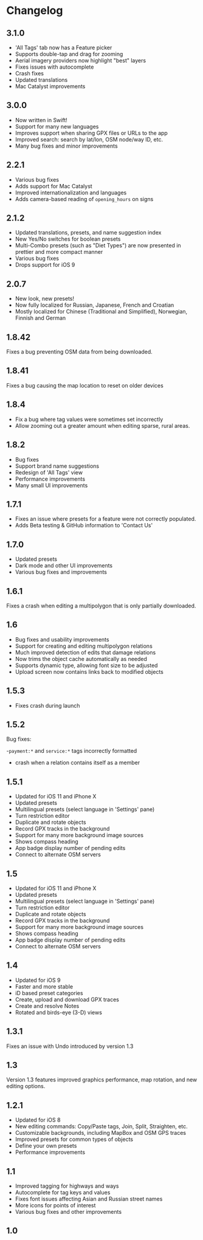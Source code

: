 # Changelog

## 3.1.0

- 'All Tags' tab now has a Feature picker
- Supports double-tap and drag for zooming
- Aerial imagery providers now highlight "best" layers
- Fixes issues with autocomplete
- Crash fixes
- Updated translations
- Mac Catalyst improvements

## 3.0.0

- Now written in Swift!
- Support for many new languages
- Improves support when sharing GPX files or URLs to the app
- Improved search: search by lat/lon, OSM node/way ID, etc.
- Many bug fixes and minor improvements

## 2.2.1

- Various bug fixes
- Adds support for Mac Catalyst
- Improved internationalization and languages
- Adds camera-based reading of `opening_hours` on signs

## 2.1.2

- Updated translations, presets, and name suggestion index
- New Yes/No switches for boolean presets
- Multi-Combo presets (such as "Diet Types") are now presented in prettier and more compact manner
- Various bug fixes
- Drops support for iOS 9

## 2.0.7

- New look, new presets!
- Now fully localized for Russian, Japanese, French and Croatian
- Mostly localized for Chinese (Traditional and Simplified), Norwegian, Finnish and German

## 1.8.42

Fixes a bug preventing OSM data from being downloaded.

## 1.8.41

Fixes a bug causing the map location to reset on older devices

## 1.8.4

- Fix a bug where tag values were sometimes set incorrectly
- Allow zooming out a greater amount when editing sparse, rural areas.

## 1.8.2

- Bug fixes
- Support brand name suggestions
- Redesign of 'All Tags' view
- Performance improvements
- Many small Ul improvements

## 1.7.1

- Fixes an issue where presets for a feature were not correctly populated.
- Adds Beta testing & GitHub information to 'Contact Us'

## 1.7.0

- Updated presets
- Dark mode and other UI improvements
- Various bug fixes and improvements

## 1.6.1

Fixes a crash when editing a multipolygon that is only partially downloaded.

## 1.6

- Bug fixes and usability improvements
- Support for creating and editing multipolygon relations
- Much improved detection of edits that damage relations
- Now trims the object cache automatically as needed
- Supports dynamic type, allowing font size to be adjusted
- Upload screen now contains links back to modified objects

## 1.5.3

- Fixes crash during launch

## 1.5.2

Bug fixes:

-`payment:*` and `service:*` tags incorrectly formatted
- crash when a relation contains itself as a member

## 1.5.1

- Updated for iOS 11 and iPhone X
- Updated presets
- Multilingual presets (select language in 'Settings' pane)
- Turn restriction editor
- Duplicate and rotate objects
- Record GPX tracks in the background
- Support for many more background image sources
- Shows compass heading
- App badge display number of pending edits
- Connect to alternate OSM servers

## 1.5

- Updated for iOS 11 and iPhone X
- Updated presets
- Multilingual presets (select language in 'Settings' pane)
- Turn restriction editor
- Duplicate and rotate objects
- Record GPX tracks in the background
- Support for many more background image sources
- Shows compass heading
- App badge display number of pending edits
- Connect to alternate OSM servers

## 1.4

- Updated for iOS 9
- Faster and more stable
- iD based preset categories
- Create, upload and download GPX traces
- Create and resolve Notes
- Rotated and birds-eye (3-D) views

## 1.3.1

Fixes an issue with Undo introduced by version 1.3

## 1.3

Version 1.3 features improved graphics performance, map rotation, and new editing options.

## 1.2.1

- Updated for iOS 8
- New editing commands: Copy/Paste tags, Join, Split, Straighten, etc.
- Customizable backgrounds, including MapBox and OSM GPS traces
- Improved presets for common types of objects
- Define your own presets
- Performance improvements

## 1.1

- Improved tagging for highways and ways
- Autocomplete for tag keys and values
- Fixes font issues affecting Asian and Russian street names
- More icons for points of interest
- Various bug fixes and other improvements

## 1.0
